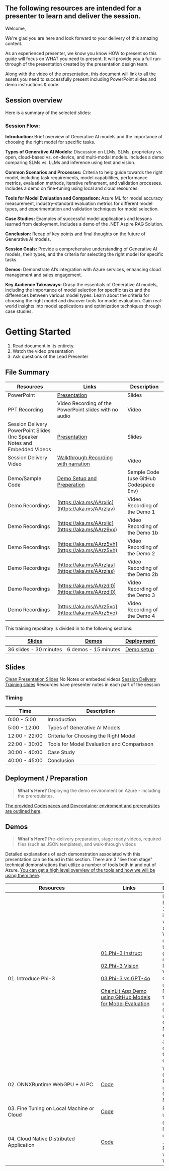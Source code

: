 ## The following resources are intended for a presenter to learn and deliver the session.

Welcome,

We're glad you are here and look forward to your delivery of this amazing content. 

As an experienced presenter, we know you know HOW to present so this guide will focus on WHAT you need to present. It will provide you a full run-through of the presentation created by the presentation design team.

Along with the video of the presentation, this document will link to all the assets you need to successfully present including PowerPoint slides and demo instructions &
code.

## Session overview 

Here is a summary of the selected slides:

### Session Flow:

**Introduction:** Brief overview of Generative AI models and the importance of choosing the right model for specific tasks.

**Types of Generative AI Models:** Discussion on LLMs, SLMs, proprietary vs. open, cloud-based vs. on-device, and multi-modal models. Includes a demo comparing SLMs vs. LLMs and inference using text and vision.

**Common Scenarios and Processes:** Criteria to help guide towards the right model, including task requirements, model capabilities, performance metrics, evaluation methods, iterative refinement, and validation processes. Includes a demo on fine-tuning using local and cloud resources.

**Tools for Model Evaluation and Comparison:** Azure ML for model accuracy measurement, industry-standard evaluation metrics for different model types, and experimentation and validation techniques for model selection.

**Case Studies:** Examples of successful model applications and lessons learned from deployment. Includes a demo of the .NET Aspire RAG Solution.

**Conclusion:** Recap of key points and final thoughts on the future of Generative AI models.

**Session Goals:** Provide a comprehensive understanding of Generative AI models, their types, and the criteria for selecting the right model for specific tasks.

**Demos:** Demonstrate AI’s integration with Azure services, enhancing cloud management and sales engagement.

**Key Audience Takeaways:** Grasp the essentials of Generative AI models, including the importance of model selection for specific tasks and the differences between various model types. Learn about the criteria for choosing the right model and discover tools for model evaluation. Gain real-world insights into model applications and optimization techniques through case studies.

# Getting Started
1.  Read document in its entirety.
2.  Watch the video presentation
3.  Ask questions of the Lead Presenter

## File Summary

| Resources          | Links                            | Description |
|-------------------|----------------------------------|-------------------|
| PowerPoint        | [Presentation](https://aka.ms/AArxlic) | Slides |
| PPT Recording     | Video Recording of the PowerPoint slides with no audio | Video |
| Session Delivery PowerPoint Slides (Inc Speaker Notes and Embedded Videos | [Presentation](https://aka.ms/AArzpco) | Slides |
| Session Delivery Video | [Walkthrough Recording with narration](https://aka.ms/AAs0wdw)|  Video |
| Demo/Sample Code  | [Demo Setup and Preperation](../src/) | Sample Code (use GitHub Codespace Env) |
| Demo Recordings   | [https://aka.ms/AArxlic](https://aka.ms/AArzlav) | Video Recording of the Demo 1 |
| Demo Recordings   | [https://aka.ms/AArxlic](https://aka.ms/AArz9vx) | Video Recording of the Demo 1b |
| Demo Recordings   | [https://aka.ms/AArz5vh](https://aka.ms/AArz5vh) | Video Recording of the Demo 2 |
| Demo Recordings   | [https://aka.ms/AArzlas](https://aka.ms/AArzlas) | Video Recording of the Demo 2b |
| Demo Recordings   | [https://aka.ms/AArzdl0](https://aka.ms/AArzdl0) | Video Recording of the Demo 3 |
| Demo Recordings   | [https://aka.ms/AArz5vo](https://aka.ms/AArz5vo)| Video Recording of the Demo 4 |

This training repository is divided in to the following sections:

| [Slides](#slides) | [Demos](demos/README.md) | [Deployment](deployment/README.md) | 
|-------------------|---------------------------|--------------------------------------
| 36 slides - 30 minutes| 6 demos - 15 minutes | [Demo setup](../src/README.md)

## Slides

[Clean Presentation Slides](https://aka.ms/AArxlic) No Notes or embeded videos 
[Session Delivery Training slides](https://aka.ms/AArzpco) Resources have presenter notes in each part of the session

### Timing


| Time        | Description 
--------------|-------------
0:00 - 5:00   | Introduction
5:00 - 12:00  | Types of Generative AI Models
12:00 - 22:00 | Criteria for Choosing the Right Model
22:00 - 30:00 | Tools for Model Evaluation and Comparisson
30:00 - 40:00 | Case Study
40:00 - 45:00 | Conclusion

## Deployment / Preparation

>**What's Here?** Deploying the demo environment on Azure - including the prerequisites.

[The provided Codespaces and Devcontainer enviroment and prerequisites are outlined here](../Environment.md).

## Demos

> **What's Here?** Pre-delivery preparation, stage ready videos, required files (such as JSON templates), and walk-through videos

Detailed explanations of each demonstration associated with this presentation can be found in this section. There are 3 "live from stage" technical demonstrations that utilize a number of tools both in and out of Azure. [You can get a high level overview of the tools and how we will be using them here](../src/README.md).


| <div style="width:280px">Resources</div>          | <div style="width:180px">Links</div>                           | Description |
|-------------------|----------------------------------|-------------------|
| 01. Introduce Phi-3  | [01.Phi-3 Instruct](../src/01.InferencePhi3/01.notebooks/01.Phi3_Instruct.ipynb) <br/><br/> [02.Phi-3 Vision](../src/01.InferencePhi3/01.notebooks/02.Phi3_Vision.ipynb) <br/><br/> [03.Phi-3 vs GPT-4o](../src/01.InferencePhi3/01.notebooks/03.GPT4o_Vision.ipynb) <br/><br> [ChainLit App Demo using GitHub Models for Model Evaluation](../src/01.InferencePhi3/03.ChainlitApp/readme.md)| Introduce Phi-3,including instruct and vision samples. We can compare the generation result with Phi-3 Vision and GPT-4o using Notebooks the next demo is a Chainlit app using GitHub Models to evaluate and compare the output of Models  |
| 02. ONNXRuntime WebGPU + AI PC    | [Code](../src/02.ONNXRuntime/01.WebGPUChatRAG/Readme.md) | WebGPU Chat and AI PC Demo using ONNX Models|
| 03. Fine Tuning on Local Machine or Cloud    | [Code](..//src/03.AIToolsSolutionE2E/Readme.md) | FineTuning using Olive |
| 04. Cloud Native Distributed Application | [Code](../src/04.CloudNativeRAG/Readme.md) | Cloud Native create a .NET Apsire RAG app with WebGPU |
